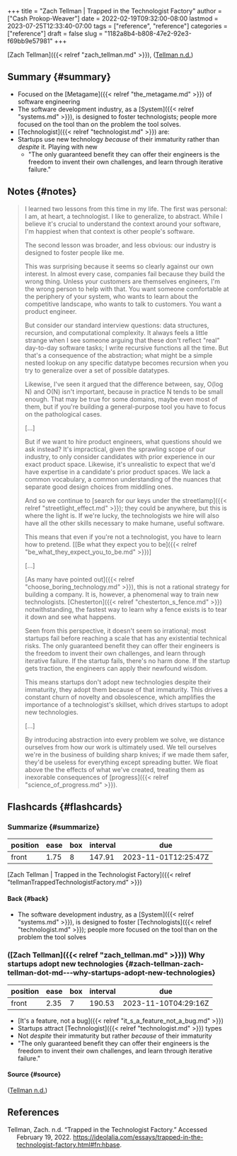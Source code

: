 +++
title = "Zach Tellman | Trapped in the Technologist Factory"
author = ["Cash Prokop-Weaver"]
date = 2022-02-19T09:32:00-08:00
lastmod = 2023-07-25T12:33:40-07:00
tags = ["reference", "reference"]
categories = ["reference"]
draft = false
slug = "1182a8b4-b808-47e2-92e3-f69bb9e57981"
+++

[Zach Tellman]({{< relref "zach_tellman.md" >}}), (<a href="#citeproc_bib_item_1">Tellman n.d.</a>)


## Summary {#summary}

-   Focused on the [Metagame]({{< relref "the_metagame.md" >}}) of software engineering
-   The software development industry, as a [System]({{< relref "systems.md" >}}), is designed to foster technologists; people more focused on the tool than on the problem the tool solves.
-   [Technologist]({{< relref "technologist.md" >}}) are:
-   Startups use new technology _because_ of their immaturity rather than _despite_ it. Playing with new
    -   "The only guaranteed benefit they can offer their engineers is the freedom to invent their own challenges, and learn through iterative failure."


## Notes {#notes}

> I learned two lessons from this time in my life. The first was personal: I am, at heart, a technologist. I like to generalize, to abstract. While I believe it's crucial to understand the context around your software, I'm happiest when that context is other people's software.
>
> The second lesson was broader, and less obvious: our industry is designed to foster people like me.
>
> This was surprising because it seems so clearly against our own interest. In almost every case, companies fail because they build the wrong thing. Unless your customers are themselves engineers, I'm the wrong person to help with that. You want someone comfortable at the periphery of your system, who wants to learn about the competitive landscape, who wants to talk to customers. You want a product engineer.
>
> But consider our standard interview questions: data structures, recursion, and computational complexity. It always feels a little strange when I see someone arguing that these don't reflect "real" day-to-day software tasks; I write recursive functions all the time. But that's a consequence of the abstraction; what might be a simple nested lookup on any specific datatype becomes recursion when you try to generalize over a set of possible datatypes.
>
> Likewise, I've seen it argued that the difference between, say, O(log N) and O(N) isn't important, because in practice N tends to be small enough. That may be true for some domains, maybe even most of them, but if you're building a general-purpose tool you have to focus on the pathological cases.
>
> [...]
>
> But if we want to hire product engineers, what questions should we ask instead? It's impractical, given the sprawling scope of our industry, to only consider candidates with prior experience in our exact product space. Likewise, it's unrealistic to expect that we'd have expertise in a candidate's prior product spaces. We lack a common vocabulary, a common understanding of the nuances that separate good design choices from middling ones.
>
> And so we continue to [search for our keys under the streetlamp]({{< relref "streetlight_effect.md" >}}); they could be anywhere, but this is where the light is. If we're lucky, the technologists we hire will also have all the other skills necessary to make humane, useful software.
>
> This means that even if you're not a technologist, you have to learn how to pretend. [[Be what they expect you to be]({{< relref "be_what_they_expect_you_to_be.md" >}})]
>
> [...]
>
> [As many have pointed out]({{< relref "choose_boring_technology.md" >}}), this is not a rational strategy for building a company. It is, however, a phenomenal way to train new technologists. [Chesterton]({{< relref "chesterton_s_fence.md" >}}) notwithstanding, the fastest way to learn why a fence exists is to tear it down and see what happens.
>
> Seen from this perspective, it doesn't seem so irrational; most startups fail before reaching a scale that has any existential technical risks. The only guaranteed benefit they can offer their engineers is the freedom to invent their own challenges, and learn through iterative failure. If the startup fails, there's no harm done. If the startup gets traction, the engineers can apply their newfound wisdom.
>
> This means startups don't adopt new technologies despite their immaturity, they adopt them because of that immaturity. This drives a constant churn of novelty and obsolescence, which amplifies the importance of a technologist's skillset, which drives startups to adopt new technologies.
>
> [...]
>
> By introducing abstraction into every problem we solve, we distance ourselves from how our work is ultimately used. We tell ourselves we're in the business of building sharp knives; if we made them safer, they'd be useless for everything except spreading butter. We float above the the effects of what we've created, treating them as inexorable consequences of [progress]({{< relref "science_of_progress.md" >}}).


## Flashcards {#flashcards}


### Summarize {#summarize}

| position | ease | box | interval | due                  |
|----------|------|-----|----------|----------------------|
| front    | 1.75 | 8   | 147.91   | 2023-11-01T12:25:47Z |

[Zach Tellman | Trapped in the Technologist Factory]({{< relref "tellmanTrappedTechnologistFactory.md" >}})


#### Back {#back}

-   The software development industry, as a [System]({{< relref "systems.md" >}}), is designed to foster [Technologists]({{< relref "technologist.md" >}}); people more focused on the tool than on the problem the tool solves


### ([Zach Tellman]({{< relref "zach_tellman.md" >}})) Why startups adopt new technologies {#zach-tellman-zach-tellman-dot-md---why-startups-adopt-new-technologies}

| position | ease | box | interval | due                  |
|----------|------|-----|----------|----------------------|
| front    | 2.35 | 7   | 190.53   | 2023-11-10T04:29:16Z |

-   [It's a feature, not a bug]({{< relref "it_s_a_feature_not_a_bug.md" >}})
-   Startups attract [Technologist]({{< relref "technologist.md" >}}) types
-   Not _despite_ their immaturity but rather _because_ of their immaturity
-   "The only guaranteed benefit they can offer their engineers is the freedom to invent their own challenges, and learn through iterative failure."


#### Source {#source}

(<a href="#citeproc_bib_item_1">Tellman n.d.</a>)

## References

<style>.csl-entry{text-indent: -1.5em; margin-left: 1.5em;}</style><div class="csl-bib-body">
  <div class="csl-entry"><a id="citeproc_bib_item_1"></a>Tellman, Zach. n.d. “Trapped in the Technologist Factory.” Accessed February 19, 2022. <a href="https://ideolalia.com/essays/trapped-in-the-technologist-factory.html#fn:hbase">https://ideolalia.com/essays/trapped-in-the-technologist-factory.html#fn:hbase</a>.</div>
</div>
